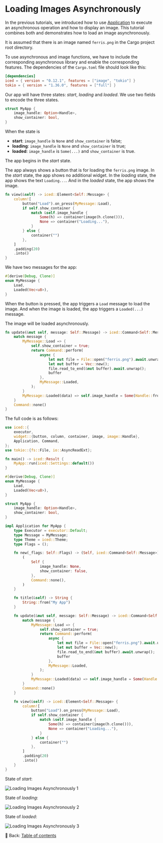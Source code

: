 # Loading Images Asynchronously

In the previous tutorials, we introduced how to use [Application](https://docs.rs/iced/0.12.1/iced/application/trait.Application.html) to execute an asynchronous operation and how to display an image.
This tutorial combines both and demonstrates how to load an image asynchronously.

It is assumed that there is an image named `ferris.png` in the Cargo project root directory.

To use asynchronous and image functions, we have to include the corresponding asynchronous library and enable the corresponding features.
The dependencies of the `Cargo.toml` file should look like this:

```toml
[dependencies]
iced = { version = "0.12.1", features = ["image", "tokio"] }
tokio = { version = "1.36.0", features = ["full"] }
```

Our app will have three states: *start*, *loading* and *loaded*.
We use two fields to encode the three states.

```rust
struct MyApp {
    image_handle: Option<Handle>,
    show_container: bool,
}
```

When the state is

* **start**: `image_handle` is `None` and `show_container` is false;
* **loading**: `image_handle` is `None` and `show_container` is true;
* **loaded**: `image_handle` is `Some(...)` and `show_container` is true.

The app begins in the *start* state.

The app always shows a button that is for loading the `ferris.png` image.
In the *start* state, the app shows no additional widget.
In the *loading* state, the app shows the text `Loading...`.
And in the *loaded* state, the app shows the image.

```rust
fn view(&self) -> iced::Element<Self::Message> {
    column![
        button("Load").on_press(MyMessage::Load),
        if self.show_container {
            match &self.image_handle {
                Some(h) => container(image(h.clone())),
                None => container("Loading..."),
            }
        } else {
            container("")
        },
    ]
    .padding(20)
    .into()
}
```

We have two messages for the app:

```rust
#[derive(Debug, Clone)]
enum MyMessage {
    Load,
    Loaded(Vec<u8>),
}
```

When the button is pressed, the app triggers a `Load` message to load the image.
And when the image is loaded, the app triggers a `Loaded(...)` message.

The image will be loaded asynchronously.

```rust
fn update(&mut self, message: Self::Message) -> iced::Command<Self::Message> {
    match message {
        MyMessage::Load => {
            self.show_container = true;
            return Command::perform(
                async {
                    let mut file = File::open("ferris.png").await.unwrap();
                    let mut buffer = Vec::new();
                    file.read_to_end(&mut buffer).await.unwrap();
                    buffer
                },
                MyMessage::Loaded,
            );
        }
        MyMessage::Loaded(data) => self.image_handle = Some(Handle::from_memory(data)),
    }
    Command::none()
}
```

The full code is as follows:

```rust
use iced::{
    executor,
    widget::{button, column, container, image, image::Handle},
    Application, Command,
};
use tokio::{fs::File, io::AsyncReadExt};

fn main() -> iced::Result {
    MyApp::run(iced::Settings::default())
}

#[derive(Debug, Clone)]
enum MyMessage {
    Load,
    Loaded(Vec<u8>),
}

struct MyApp {
    image_handle: Option<Handle>,
    show_container: bool,
}

impl Application for MyApp {
    type Executor = executor::Default;
    type Message = MyMessage;
    type Theme = iced::Theme;
    type Flags = ();

    fn new(_flags: Self::Flags) -> (Self, iced::Command<Self::Message>) {
        (
            Self {
                image_handle: None,
                show_container: false,
            },
            Command::none(),
        )
    }

    fn title(&self) -> String {
        String::from("My App")
    }

    fn update(&mut self, message: Self::Message) -> iced::Command<Self::Message> {
        match message {
            MyMessage::Load => {
                self.show_container = true;
                return Command::perform(
                    async {
                        let mut file = File::open("ferris.png").await.unwrap();
                        let mut buffer = Vec::new();
                        file.read_to_end(&mut buffer).await.unwrap();
                        buffer
                    },
                    MyMessage::Loaded,
                );
            }
            MyMessage::Loaded(data) => self.image_handle = Some(Handle::from_memory(data)),
        }
        Command::none()
    }

    fn view(&self) -> iced::Element<Self::Message> {
        column![
            button("Load").on_press(MyMessage::Load),
            if self.show_container {
                match &self.image_handle {
                    Some(h) => container(image(h.clone())),
                    None => container("Loading..."),
                }
            } else {
                container("")
            },
        ]
        .padding(20)
        .into()
    }
}
```

State of *start*:

![Loading Images Asynchronously 1](./pic/loading_images_asynchronously_1.png)

State of *loading*:

![Loading Images Asynchronously 2](./pic/loading_images_asynchronously_2.png)

State of *loaded*:

![Loading Images Asynchronously 3](./pic/loading_images_asynchronously_3.png)

<!-- :arrow_right:  Next:  -->

:blue_book: Back: [Table of contents](./../README.md)
